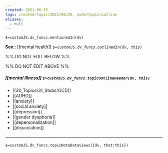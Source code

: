 ```yaml
---
created: 2021-06-25
tags: created/topic/2021/06/25, node/topic/outline
aliases:
  - null
---
```

`$=customJS.dv_funcs.mentionedIn(dv)`


**See**:: [[mental health]]
*`$=customJS.dv_funcs.outlinedIn(dv, this)`*

%% DO NOT EDIT BELOW %%

%% DO NOT EDIT ABOVE %%
##### [[mental illness]] `$=customJS.dv_funcs.topicOutlineHeader(dv, this)`
- [[30_Topics/31_Stubs/OCD]]
- [[ADHD]]
- [[anxiety]]
- [[social anxiety]]
- [[depression]]
- [[gender dysphoria]]
- [[depersonalization]]
- [[dissociation]]

### <hr class="dataviews"/>

`$=customJS.dv_funcs.topicNoteDataviews({dv, that:this})`